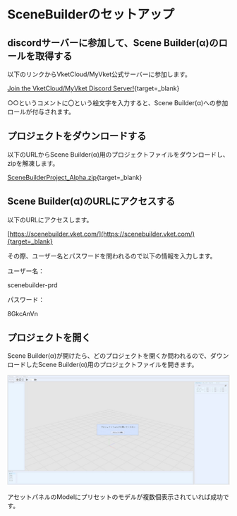# SceneBuilderのセットアップ

## discordサーバーに参加して、Scene Builder(α)のロールを取得する

以下のリンクからVketCloud/MyVket公式サーバーに参加します。

[Join the VketCloud/MyVket Discord Server!](https://discord.gg/zEhM5T4MsK){target=_blank}

○○というコメントに〇という絵文字を入力すると、Scene Builder(α)への参加ロールが付与されます。

## プロジェクトをダウンロードする

以下のURLからScene Builder(α)用のプロジェクトファイルをダウンロードし、zipを解凍します。

[SceneBuilderProject_Alpha.zip](https://drive.google.com/file/d/1XTkBdcUL1scaxELPSQAdT5G6VAuzSHpd/view?usp=sharing){target=_blank}

## Scene Builder(α)のURLにアクセスする

以下のURLにアクセスします。

[https://scenebuilder.vket.com/](https://scenebuilder.vket.com/){target=_blank}

その際、ユーザー名とパスワードを問われるので以下の情報を入力します。

ユーザー名：

scenebuilder-prd

パスワード：

8GkcAnVn

## プロジェクトを開く

Scene Builder(α)が開けたら、どのプロジェクトを開くか問われるので、ダウンロードしたScene Builder(α)用のプロジェクトファイルを開きます。

![SceneBuilderSetup_1](img/SceneBuilderSetup_1.jpg)

アセットパネルのModelにプリセットのモデルが複数個表示されていれば成功です。
